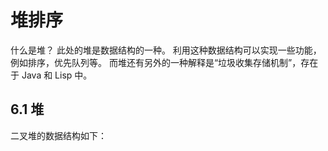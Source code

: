 # 堆排序
什么是堆？ 此处的堆是数据结构的一种。
利用这种数据结构可以实现一些功能，例如排序，优先队列等。
而堆还有另外的一种解释是“垃圾收集存储机制”，存在于 Java 和 Lisp 中。
## 6.1 堆
二叉堆的数据结构如下：
```cpp
